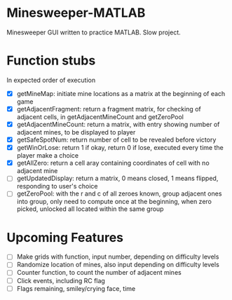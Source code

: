 # Minesweeper-MATLAB
Minesweeper GUI written to practice MATLAB. Slow project.  

# Function stubs  
In expected order of execution  
- [x] getMineMap: initiate mine locations as a matrix at the beginning of each game  
- [x] getAdjacentFragment: return a fragment matrix, for checking of adjacent cells, in getAdjacentMineCount and getZeroPool  
- [x] getAdjacentMineCount: return a matrix, with entry showing number of adjacent mines, to be displayed to player  
- [x] getSafeSpotNum: return number of cell to be revealed before victory  
- [x] getWinOrLose: return 1 if okay, return 0 if lose, executed every time the player make a choice  
- [x] getAllZero: return a cell aray containing coordinates of cell with no adjacent mine  
- [ ] getUpdatedDisplay: return a matrix, 0 means closed, 1 means flipped, responding to user's choice  
- [ ] getZeroPool: with the r and c of all zeroes known, group adjacent ones into group, only need to compute once at the
beginning, when zero picked, unlocked all located within the same group  

# Upcoming Features
- [ ] Make grids with function, input number, depending on difficulty levels  
- [ ] Randomize location of mines, also input depending on difficulty levels  
- [ ] Counter function, to count the number of adjacent mines  
- [ ] Click events, including RC flag  
- [ ] Flags remaining, smiley/crying face, time  
